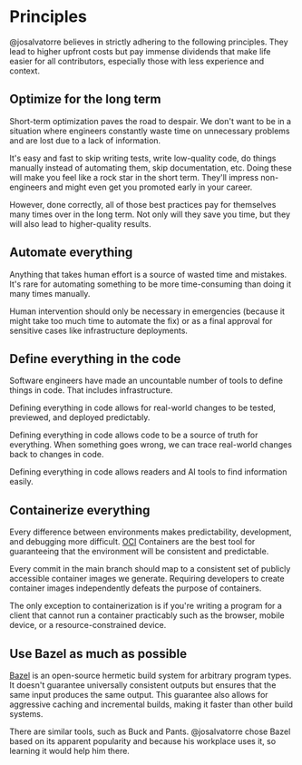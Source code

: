 # Principles

@josalvatorre believes in strictly adhering to the following principles.
They lead to higher upfront costs but pay immense dividends that
make life easier for all contributors, especially those with less experience
and context.

## Optimize for the long term

Short-term optimization paves the road to despair.
We don't want to be in a situation where engineers constantly waste time
on unnecessary problems and are lost due to a lack of information.

It's easy and fast to skip writing tests, write low-quality code,
do things manually instead of automating them, skip documentation, etc.
Doing these will make you feel like a rock star in the short term.
They'll impress non-engineers and might even get you promoted early in your career.

However, done correctly, all of those best practices pay for themselves many times over in the long term.
Not only will they save you time, but they will also lead to higher-quality results.

## Automate everything

Anything that takes human effort is a source of wasted time and mistakes.
It's rare for automating something to be more time-consuming than doing it many times manually.

Human intervention should only be necessary in emergencies (because it might take too much time to automate the fix)
or as a final approval for sensitive cases like infrastructure deployments.

## Define everything in the code

Software engineers have made an uncountable number of tools to define things in code.
That includes infrastructure.

Defining everything in code allows for real-world changes to be tested, previewed, and deployed predictably.

Defining everything in code allows code to be a source of truth for everything.
When something goes wrong, we can trace real-world changes back to changes in code.

Defining everything in code allows readers and AI tools to find information easily.

## Containerize everything

Every difference between environments makes predictability, development, and debugging more difficult.
[OCI][1] Containers are the best tool for guaranteeing that the environment will be consistent and predictable.

Every commit in the main branch should map to a consistent set of publicly accessible container images we generate.
Requiring developers to create container images independently defeats the purpose of containers.

The only exception to containerization is if you're writing a program for a client that cannot run a container practicably
such as the browser, mobile device, or a resource-constrained device.

## Use Bazel as much as possible

[Bazel][2] is an open-source hermetic build system for arbitrary program types.
It doesn't guarantee universally consistent outputs but ensures that the same input produces the same output.
This guarantee also allows for aggressive caching and incremental builds, making it faster than other build systems.

There are similar tools, such as Buck and Pants. @josalvatorre chose Bazel based on its apparent popularity
and because his workplace uses it, so learning it would help him there.

[1]: https://opencontainers.org/
[2]: https://bazel.build/
